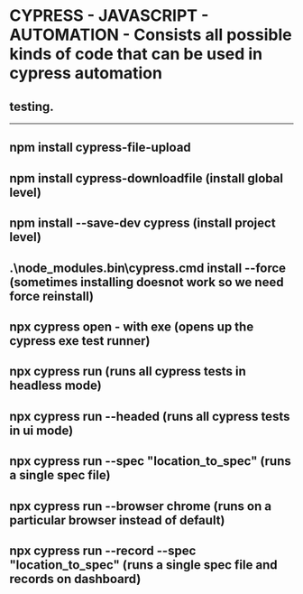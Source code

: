 # CYPRESS - JAVASCRIPT - AUTOMATION - Consists all possible kinds of code that can be used in cypress automation
testing.
--------------------------------------------------------------------------------------------------------------
--------------------------------------------------------------------------------------------------------------
npm install cypress-file-upload
--------------------------------------------------------------------------------------------------------------
npm install cypress-downloadfile (install global level)
--------------------------------------------------------------------------------------------------------------
npm install --save-dev cypress (install project level)
--------------------------------------------------------------------------------------------------------------
.\node_modules\.bin\cypress.cmd install --force (sometimes installing doesnot work so we need force reinstall)
--------------------------------------------------------------------------------------------------------------
npx cypress open - with exe (opens up the cypress exe test runner)
--------------------------------------------------------------------------------------------------------------
npx cypress run   (runs all cypress tests in headless mode)
--------------------------------------------------------------------------------------------------------------
npx cypress run --headed   (runs all cypress tests in ui mode)
--------------------------------------------------------------------------------------------------------------
npx cypress run --spec "location_to_spec" (runs a single spec file)
--------------------------------------------------------------------------------------------------------------
npx cypress run --browser chrome (runs on a particular browser instead of default)
--------------------------------------------------------------------------------------------------------------
npx cypress run  --record --spec "location_to_spec" (runs a single spec file and records on dashboard)
--------------------------------------------------------------------------------------------------------------
